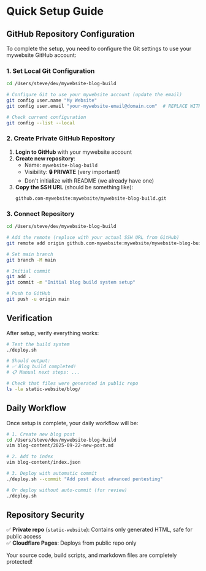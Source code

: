 # Quick Setup Guide

## GitHub Repository Configuration

To complete the setup, you need to configure the Git settings to use your mywebsite GitHub account:

### 1. Set Local Git Configuration

```bash
cd /Users/steve/dev/mywebsite-blog-build

# Configure Git to use your mywebsite account (update the email)
git config user.name "My Website"
git config user.email "your-mywebsite-email@domain.com"  # REPLACE WITH YOUR ACTUAL EMAIL

# Check current configuration
git config --list --local
```

### 2. Create Private GitHub Repository

1. **Login to GitHub** with your mywebsite account
2. **Create new repository**: 
   - Name: `mywebsite-blog-build`
   - Visibility: **🔒 PRIVATE** (very important!)
   - Don't initialize with README (we already have one)
3. **Copy the SSH URL** (should be something like):
   ```
   github.com-mywebsite:mywebsite/mywebsite-blog-build.git
   ```

### 3. Connect Repository

```bash
cd /Users/steve/dev/mywebsite-blog-build

# Add the remote (replace with your actual SSH URL from GitHub)
git remote add origin github.com-mywebsite:mywebsite/mywebsite-blog-build.git

# Set main branch
git branch -M main

# Initial commit
git add .
git commit -m "Initial blog build system setup"

# Push to GitHub
git push -u origin main
```

## Verification

After setup, verify everything works:

```bash
# Test the build system
./deploy.sh

# Should output:
# ✅ Blog build completed!
# 📋 Manual next steps: ...

# Check that files were generated in public repo
ls -la static-website/blog/
```

## Daily Workflow

Once setup is complete, your daily workflow will be:

```bash
# 1. Create new blog post
cd /Users/steve/dev/mywebsite-blog-build
vim blog-content/2025-09-22-new-post.md

# 2. Add to index
vim blog-content/index.json

# 3. Deploy with automatic commit
./deploy.sh --commit "Add post about advanced pentesting"

# Or deploy without auto-commit (for review)
./deploy.sh
```

## Repository Security

✅ **Private repo** (`static-website`): Contains only generated HTML, safe for public access  
✅ **Cloudflare Pages**: Deploys from public repo only  

Your source code, build scripts, and markdown files are completely protected!